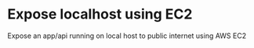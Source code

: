 # Expose localhost using EC2
Expose an app/api running on local host to public internet using AWS EC2
